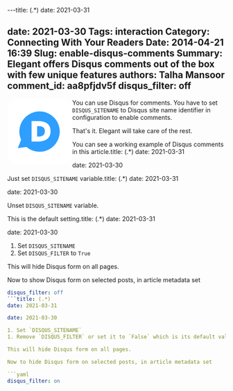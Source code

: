 ---title: (.*)
date: 2021-03-31

date: 2021-03-30
Tags: interaction
Category: Connecting With Your Readers
Date: 2014-04-21 16:39
Slug: enable-disqus-comments
Summary: Elegant offers Disqus comments out of the box with few unique features
authors: Talha Mansoor
comment_id: aa8pfjdv5f
disqus_filter: off
---

<svg xmlns="http://www.w3.org/2000/svg" aria-label="Disqus" role="img" viewBox="0 0 512 512" width="150" height="150" style="float:left;"><rect width="512" height="512" rx="15%" fill="#fff"/><path fill="#2e9fff" d="M83 387l26-65a159 159 0 1 1 42 56zm168-52q90-6 90-81t-89-80h-61v161zm2-39h-18v-82h18q43 2 43 40t-43 42"/></svg>

You can use Disqus for comments. You have to set `DISQUS_SITENAME` to Disqus
site name identifier in configuration to enable comments.

That's it. Elegant will take care of the rest.

You can see a working example of Disqus comments in this article.title: (.*)
date: 2021-03-31

date: 2021-03-30

Just set `DISQUS_SITENAME` variable.title: (.*)
date: 2021-03-31

date: 2021-03-30

Unset `DISQUS_SITENAME` variable.

This is the default setting.title: (.*)
date: 2021-03-31

date: 2021-03-30

1. Set `DISQUS_SITENAME`
1. Set `DISQUS_FILTER` to `True`

This will hide Disqus form on all pages.

Now to show Disqus form on selected posts, in article metadata set

```yaml
disqus_filter: off
```title: (.*)
date: 2021-03-31

date: 2021-03-30

1. Set `DISQUS_SITENAME`
1. Remove `DISQUS_FILTER` or set it to `False` which is its default value

This will hide Disqus form on all pages.

Now to hide Disqus form on selected posts, in article metadata set

```yaml
disqus_filter: on
```
